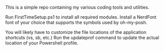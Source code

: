 This is a simple repo containing my various coding tools and utilities.

Run FirstTimeSetup.ps1 to install all required modules.
Install a NerdFont font of your choice that supports the symbols used by oh-my-posh.

You will likely have to customize the file locations of the application shortcuts (vs, sb, etc.)
Run the updateprof command to update the actual location of your Powershell profile.
